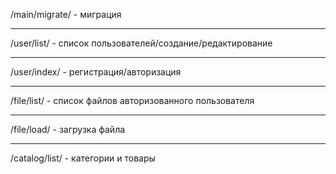 /main/migrate/ - миграция
***
/user/list/ - список пользователей/создание/редактирование
***
/user/index/ - регистрация/авторизация
***
/file/list/ - список файлов авторизованного пользователя
***
/file/load/ - загрузка файла
***
/catalog/list/ - категории и товары